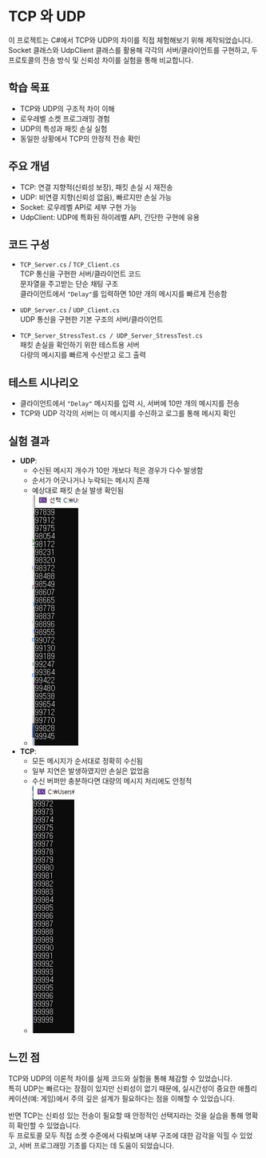 # TCP 와 UDP

이 프로젝트는 C#에서 TCP와 UDP의 차이를 직접 체험해보기 위해 제작되었습니다.  
Socket 클래스와 UdpClient 클래스를 활용해 각각의 서버/클라이언트를 구현하고, 두 프로토콜의 전송 방식 및 신뢰성 차이를 실험을 통해 비교합니다.

## 학습 목표

- TCP와 UDP의 구조적 차이 이해  
- 로우레벨 소켓 프로그래밍 경험  
- UDP의 특성과 패킷 손실 실험  
- 동일한 상황에서 TCP의 안정적 전송 확인

## 주요 개념

- TCP: 연결 지향적(신뢰성 보장), 패킷 손실 시 재전송  
- UDP: 비연결 지향(신뢰성 없음), 빠르지만 손실 가능  
- Socket: 로우레벨 API로 세부 구현 가능  
- UdpClient: UDP에 특화된 하이레벨 API, 간단한 구현에 유용

## 코드 구성

- `TCP_Server.cs` / `TCP_Client.cs`  
  TCP 통신을 구현한 서버/클라이언트 코드  
  문자열을 주고받는 단순 채팅 구조  
  클라이언트에서 `"Delay"`를 입력하면 10만 개의 메시지를 빠르게 전송함

- `UDP_Server.cs` / `UDP_Client.cs`  
  UDP 통신을 구현한 기본 구조의 서버/클라이언트

- `TCP_Server_StressTest.cs / UDP_Server_StressTest.cs`  
  패킷 손실을 확인하기 위한 테스트용 서버  
  다량의 메시지를 빠르게 수신받고 로그 출력


## 테스트 시나리오

- 클라이언트에서 `"Delay"` 메시지를 입력 시, 서버에 10만 개의 메시지를 전송  
- TCP와 UDP 각각의 서버는 이 메시지를 수신하고 로그를 통해 메시지 확인

## 실험 결과

- **UDP**:
  - 수신된 메시지 개수가 10만 개보다 적은 경우가 다수 발생함
  - 순서가 어긋나거나 누락되는 메시지 존재
  - 예상대로 패킷 손실 발생 확인됨
  - ![이미지1](./Image/UDP로그.png)  
- **TCP**:
  - 모든 메시지가 순서대로 정확히 수신됨
  - 일부 지연은 발생하였지만 손실은 없었음
  - 수신 버퍼만 충분하다면 대량의 메시지 처리에도 안정적
  - ![이미지2](./Image/TCP로그.png)  

## 느낀 점

TCP와 UDP의 이론적 차이를 실제 코드와 실험을 통해 체감할 수 있었습니다.  
특히 UDP는 빠르다는 장점이 있지만 신뢰성이 없기 때문에, 실시간성이 중요한 애플리케이션(예: 게임)에서 주의 깊은 설계가 필요하다는 점을 이해할 수 있었습니다.

반면 TCP는 신뢰성 있는 전송이 필요할 때 안정적인 선택지라는 것을 실습을 통해 명확히 확인할 수 있었습니다.  
두 프로토콜 모두 직접 소켓 수준에서 다뤄보며 내부 구조에 대한 감각을 익힐 수 있었고, 서버 프로그래밍 기초를 다지는 데 도움이 되었습니다.

